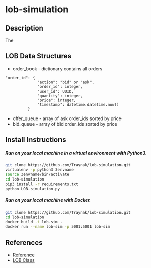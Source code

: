 # lob-simulation


## Description
The 


## LOB Data Structures
- order_book - dictionary contains all orders
```
"order_id": {
              "action": "bid" or "ask",
              "order_id": integer,
              "user_id": UUID,
              "quantity": integer,
              "price": integer,
              "timestamp": datetime.datetime.now()
          }
```          
- offer_queue - array of ask order_ids sorted by price
- bid_queue - array of bid order_ids sorted by price


## Install Instructions
##### Run on your local machine in a virtual environment with Python3.
```sh
git clone https://github.com/Traynak/lob-simulation.git
virtualenv -p python3 3envname
source 3envname/bin/activate
cd lob-simulation
pip3 install -r requirements.txt
python LOB-simulation.py
```

##### Run on your local machine with Docker.
```sh
git clone https://github.com/Traynak/lob-simulation.git
cd lob-simulation
docker build -t lob-sim .
docker run --name lob-sim -p 5001:5001 lob-sim
```


## References
*  [Reference]()
*  [LOB Class](https://github.com/FR4NKESTI3N/Limit-Order-Book-Simulation)
